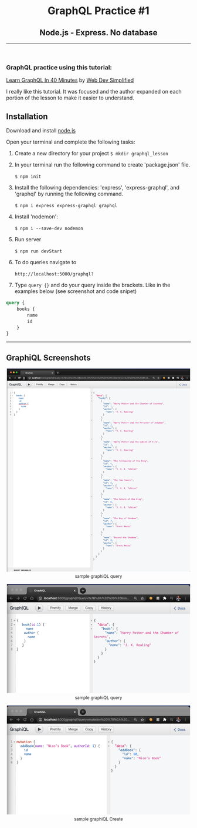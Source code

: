 <div align="center">

# GraphQL Practice #1

## Node.js - Express. No database
<hr>
</div><br/>

### GraphQL practice using this tutorial:

[Learn GraphQL In 40 Minutes](https://www.youtube.com/watch?v=ZQL7tL2S0oQ) by [Web Dev Simplified](https://www.youtube.com/channel/UCFbNIlppjAuEX4znoulh0Cw)

I really like this tutorial. It was focused and the author expanded on each portion of the lesson to make it easier to understand.

## Installation

Download and install [node.js](https://nodejs.org/en/download/)

Open your terminal and complete the following tasks:

1. Create a new directory for your project
    `$ mkdir graphql_lesson`
2. In your terminal run the following command to create 'package.json' file.

    `$ npm init`
3. Install the following dependencies: 'express', 'express-graphql', and 'graphql' by running the following command.

    `$ npm i express express-graphql graphql`

4. Install 'nodemon':

    `$ npm i --save-dev nodemon`

5. Run server

    `$ npm run devStart`

6. To do queries navigate to

    `http://localhost:5000/graphql?`

7. Type `query {}` and do your query inside the brackets. Like in the examples below (see screenshot and code snipet)

``` graphql
query {
    books {
        name
        id
    }
}
```

<hr/>

## GraphiQL Screenshots

<p align="center">
<img src="graphiQL_sample.png" width="500"><br/>
<small>sample graphiQL query</small>
</p>

<p align="center">
<img src="graphiQL_sample2.png" width="500"><br/>
<small>sample graphiQL query</small>
</p>

<p align="center">
<img src="graphiQL_add_book.png" width="500"><br/>
<small>sample graphiQL Create</small>
</p>